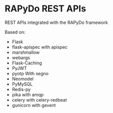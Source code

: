 # RAPyDo REST APIs

REST APIs integrated with the RAPyDo framework

Based on:

- Flask
- flask-apispec with apispec
- marshmallow
- webargs
- Flask-Caching
- PyJWT
- pyotp With segno
- Neomodel
- PyMySQL
- Redis-py
- pika with amqp
- celery with celery-redbeat
- gunicorn with gevent
